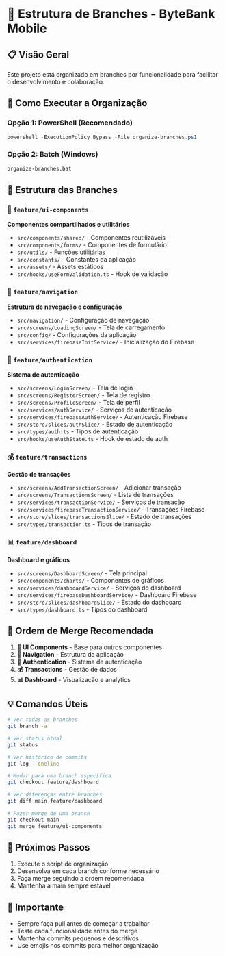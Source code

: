 # 🌳 Estrutura de Branches - ByteBank Mobile

## 📋 Visão Geral
Este projeto está organizado em branches por funcionalidade para facilitar o desenvolvimento e colaboração.

## 🚀 Como Executar a Organização

### Opção 1: PowerShell (Recomendado)
```powershell
powershell -ExecutionPolicy Bypass -File organize-branches.ps1
```

### Opção 2: Batch (Windows)
```cmd
organize-branches.bat
```

## 🌳 Estrutura das Branches

### 🎨 `feature/ui-components`
**Componentes compartilhados e utilitários**
- `src/components/shared/` - Componentes reutilizáveis
- `src/components/forms/` - Componentes de formulário
- `src/utils/` - Funções utilitárias
- `src/constants/` - Constantes da aplicação
- `src/assets/` - Assets estáticos
- `src/hooks/useFormValidation.ts` - Hook de validação

### 🧭 `feature/navigation`
**Estrutura de navegação e configuração**
- `src/navigation/` - Configuração de navegação
- `src/screens/LoadingScreen/` - Tela de carregamento
- `src/config/` - Configurações da aplicação
- `src/services/firebaseInitService/` - Inicialização do Firebase

### 🔐 `feature/authentication`
**Sistema de autenticação**
- `src/screens/LoginScreen/` - Tela de login
- `src/screens/RegisterScreen/` - Tela de registro
- `src/screens/ProfileScreen/` - Tela de perfil
- `src/services/authService/` - Serviços de autenticação
- `src/services/firebaseAuthService/` - Autenticação Firebase
- `src/store/slices/authSlice/` - Estado de autenticação
- `src/types/auth.ts` - Tipos de autenticação
- `src/hooks/useAuthState.ts` - Hook de estado de auth

### 💰 `feature/transactions`
**Gestão de transações**
- `src/screens/AddTransactionScreen/` - Adicionar transação
- `src/screens/TransactionsScreen/` - Lista de transações
- `src/services/transactionService/` - Serviços de transação
- `src/services/firebaseTransactionService/` - Transações Firebase
- `src/store/slices/transactionsSlice/` - Estado de transações
- `src/types/transaction.ts` - Tipos de transação

### 📊 `feature/dashboard`
**Dashboard e gráficos**
- `src/screens/DashboardScreen/` - Tela principal
- `src/components/charts/` - Componentes de gráficos
- `src/services/dashboardService/` - Serviços do dashboard
- `src/services/firebaseDashboardService/` - Dashboard Firebase
- `src/store/slices/dashboardSlice/` - Estado do dashboard
- `src/types/dashboard.ts` - Tipos do dashboard

## 🔄 Ordem de Merge Recomendada

1. **🎨 UI Components** - Base para outros componentes
2. **🧭 Navigation** - Estrutura da aplicação
3. **🔐 Authentication** - Sistema de autenticação
4. **💰 Transactions** - Gestão de dados
5. **📊 Dashboard** - Visualização e analytics

## 💡 Comandos Úteis

```bash
# Ver todas as branches
git branch -a

# Ver status atual
git status

# Ver histórico de commits
git log --oneline

# Mudar para uma branch específica
git checkout feature/dashboard

# Ver diferenças entre branches
git diff main feature/dashboard

# Fazer merge de uma branch
git checkout main
git merge feature/ui-components
```

## 🎯 Próximos Passos

1. Execute o script de organização
2. Desenvolva em cada branch conforme necessário
3. Faça merge seguindo a ordem recomendada
4. Mantenha a main sempre estável

## 🚨 Importante

- Sempre faça pull antes de começar a trabalhar
- Teste cada funcionalidade antes do merge
- Mantenha commits pequenos e descritivos
- Use emojis nos commits para melhor organização
